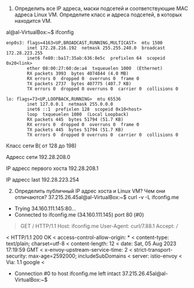 1. Определить все IP адреса, маски подсетей и соответствующие MAC адреса Linux VM. Определите класс и адреса подсетей, в которых находится VM.

al@al-VirtualBox:~$ ifconfig
```
enp0s3: flags=4163<UP,BROADCAST,RUNNING,MULTICAST>  mtu 1500
        inet 172.28.216.192  netmask 255.255.240.0  broadcast 172.28.223.255
        inet6 fe80::ba17:35ab:636:8e5c  prefixlen 64  scopeid 0x20<link>
        ether 08:00:27:60:de:a4  txqueuelen 1000  (Ethernet)
        RX packets 3993  bytes 4074844 (4.0 MB)
        RX errors 0  dropped 0  overruns 0  frame 0
        TX packets 2737  bytes 407775 (407.7 KB)
        TX errors 0  dropped 0 overruns 0  carrier 0  collisions 0

lo: flags=73<UP,LOOPBACK,RUNNING>  mtu 65536
        inet 127.0.0.1  netmask 255.0.0.0
        inet6 ::1  prefixlen 128  scopeid 0x10<host>
        loop  txqueuelen 1000  (Local Loopback)
        RX packets 445  bytes 51794 (51.7 KB)
        RX errors 0  dropped 0  overruns 0  frame 0
        TX packets 445  bytes 51794 (51.7 KB)
        TX errors 0  dropped 0 overruns 0  carrier 0  collisions 0
```
Класс сети В( от 128 до 198) 

Адресс сети 192.28.208.0

IP адресс первого хоста 192.28.208.1

IP адресс last 192.28.223.254 

2. Определить публичный IP адрес хоста и Linux VM? Чем они отличаются?
37.215.26.45al@al-VirtualBox:~$ curl -v -L ifconfig.me
*   Trying 34.160.111.145:80...
* Connected to ifconfig.me (34.160.111.145) port 80 (#0)
> GET / HTTP/1.1
> Host: ifconfig.me
> User-Agent: curl/7.88.1
> Accept: */*
> 
< HTTP/1.1 200 OK
< access-control-allow-origin: *
< content-type: text/plain; charset=utf-8
< content-length: 12
< date: Sat, 05 Aug 2023 17:19:59 GMT
< x-envoy-upstream-service-time: 2
< strict-transport-security: max-age=2592000; includeSubDomains
< server: istio-envoy
< Via: 1.1 google
< 
* Connection #0 to host ifconfig.me left intact
37.215.26.45al@al-VirtualBox:~$ 


